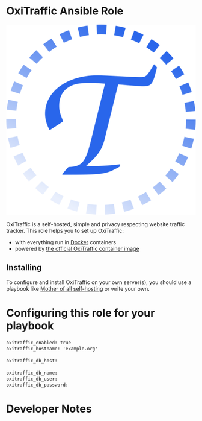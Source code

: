 <!--
SPDX-FileCopyrightText: 2023 Julian-Samuel Gebühr

SPDX-License-Identifier: AGPL-3.0-or-later
-->

# OxiTraffic Ansible Role

![OxiTraffic Logo](assets/logo.svg)

OxiTraffic is a self-hosted, simple and privacy respecting website traffic tracker. This role helps you to set up OxiTraffic:

- with everything run in [Docker](https://www.docker.com/) containers
- powered by [the official OxiTraffic container image](https://hub.docker.com/r/mo8it/oxitraffic)


## Installing

To configure and install OxiTraffic on your own server(s), you should use a playbook like [Mother of all self-hosting](https://github.com/mother-of-all-self-hosting/mash-playbook) or write your own.

# Configuring this role for your playbook

```
oxitraffic_enabled: true
oxitraffic_hostname: 'example.org'

oxitraffic_db_host:

oxitraffic_db_name:
oxitraffic_db_user:
oxitraffic_db_password:
```

# Developer Notes

